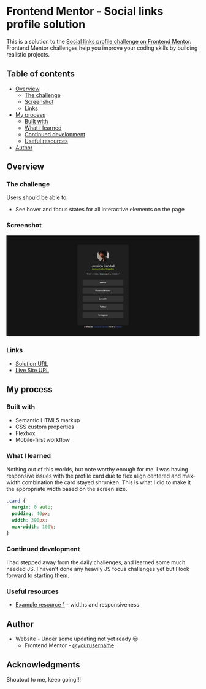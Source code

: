 # Frontend Mentor - Social links profile solution

This is a solution to the [Social links profile challenge on Frontend Mentor](https://www.frontendmentor.io/challenges/social-links-profile-UG32l9m6dQ). Frontend Mentor challenges help you improve your coding skills by building realistic projects.

## Table of contents

- [Overview](#overview)
  - [The challenge](#the-challenge)
  - [Screenshot](#screenshot)
  - [Links](#links)
- [My process](#my-process)
  - [Built with](#built-with)
  - [What I learned](#what-i-learned)
  - [Continued development](#continued-development)
  - [Useful resources](#useful-resources)
- [Author](#author)

## Overview

### The challenge

Users should be able to:

- See hover and focus states for all interactive elements on the page

### Screenshot

![](./assets/images/screenshot.png)

### Links

- [Solution URL](https://your-solution-url.com)
- [Live Site URL](https://celadon-nougat-6bff82.netlify.app/)

## My process

### Built with

- Semantic HTML5 markup
- CSS custom properties
- Flexbox
- Mobile-first workflow

### What I learned

Nothing out of this worlds, but note worthy enough for me. I was having responsive issues with the profile card due to flex align centered and max-width combination the card stayed shrunken. This is what I did to make it the appropriate width based on the screen size.

```css
.card {
  margin: 0 auto;
  padding: 40px;
  width: 390px;
  max-width: 100%;
}
```

### Continued development

I had stepped away from the daily challenges, and learned some much needed JS. I haven't done any heavily JS focus challenges yet but I look forward to starting them.

### Useful resources

- [Example resource 1](https://www.mozilla.com) - widths and responsiveness

## Author

- Website - Under some updating not yet ready 😔
  - Frontend Mentor - [@yourusername](https://www.frontendmentor.io/profile/moncadad)

## Acknowledgments

Shoutout to me, keep going!!!
